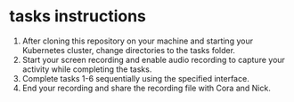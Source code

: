 # tasks instructions

1. After cloning this repository on your machine and starting your Kubernetes cluster, change directories to the tasks folder.
2. Start your screen recording and enable audio recording to capture your activity while completing the tasks.
3. Complete tasks 1-6 sequentially using the specified interface.
4. End your recording and share the recording file with Cora and Nick.

